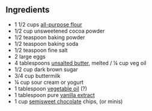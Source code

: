 ## **Ingredients**

- 1 1/2 cups [all-purpose flour](http://www.foodterms.com/encyclopedia/flour/index.html)
- 1/2 cup unsweetened cocoa powder
- 1/2 teaspoon baking powder
- 1/2 teaspoon baking soda
- 1/2 teaspoon fine salt
- 2 large eggs
- 4 tablespoons [unsalted butter](http://www.foodterms.com/encyclopedia/butter/index.html), melted / ¼ cup veg oil
- 1/2 cup dark brown sugar
- 3/4 cup buttermilk
- ¼ cup sour cream or yogurt
- 1 tablespoon [vegetable oil](http://www.foodterms.com/encyclopedia/vegetable-oils/index.html)  (?)
- 1 tablespoon pure [vanilla extract](http://www.foodterms.com/encyclopedia/extracts/index.html)
- 1 cup [semisweet chocolate](http://www.foodterms.com/encyclopedia/chocolate/index.html) chips, (or minis)